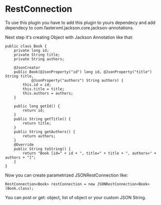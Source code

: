 # RestConnection
To use this plugin you have to add this plugin to yours dependecy 
and add dependecy to com.fasterxml.jackson.core.jackson-annotations.

Next step it's creating Object with Jackson Annotation like that:

	public class Book {
		private long id;
		private String title;
		private String authors;
	
		@JsonCreator
		public Book(@JsonProperty("id") long id, @JsonProperty("title") String title,
				@JsonProperty("authors") String authors) {
			this.id = id;
			this.title = title;
			this.authors = authors;
		}
	
		public long getId() {
			return id;
		}
		public String getTitle() {
			return title;
		}
		public String getAuthors() {
			return authors;
		}
		@Override
		public String toString() {
			return "Book [id=" + id + ", title=" + title + ", authors=" + authors + "]";
		}
	}

Now you can create parametrized JSONRestConnection like:

	RestConnection<Book> restConnection = new JSONRestConnection<Book>(Book.class);

You can post or get: object, list of object or your custom JSON String. 
